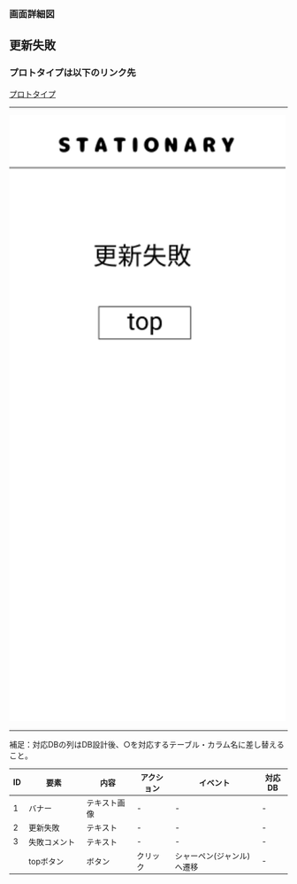### 画面詳細図
## 更新失敗
### プロトタイプは以下のリンク先
[プロトタイプ](https://www.figma.com/file/YN8g4ahM3raStzCZMDXhNA/stationary?node-id=1%3A2)
*****
<img src="../img/更新失敗.png" width="500">

*****
補足：対応DBの列はDB設計後、○を対応するテーブル・カラム名に差し替えること。

| ID | 要素 | 内容 | アクション | イベント | 対応DB |
|----|------|-----|------------|---------|-------|
|1   |バナー　　　　|テキスト画像|-      |-        　　 |-|
|2   |更新失敗     |テキスト　　|-      |-        　　　|-|
|3   |失敗コメント |テキスト　　|-      |-        　　　|-|
|   |topボタン    |ボタン　　　|クリック|シャーペン(ジャンル)へ遷移|- |


